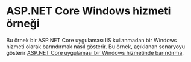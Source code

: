 # <a name="aspnet-core-windows-service-sample"></a>ASP.NET Core Windows hizmeti örneği

Bu örnek bir ASP.NET Core uygulaması IIS kullanmadan bir Windows hizmeti olarak barındırmak nasıl gösterir. Bu örnek, açıklanan senaryoyu gösterir [ASP.NET Core uygulaması bir Windows hizmetinde barındırma](https://docs.microsoft.com/aspnet/core/host-and-deploy/windows-service).
